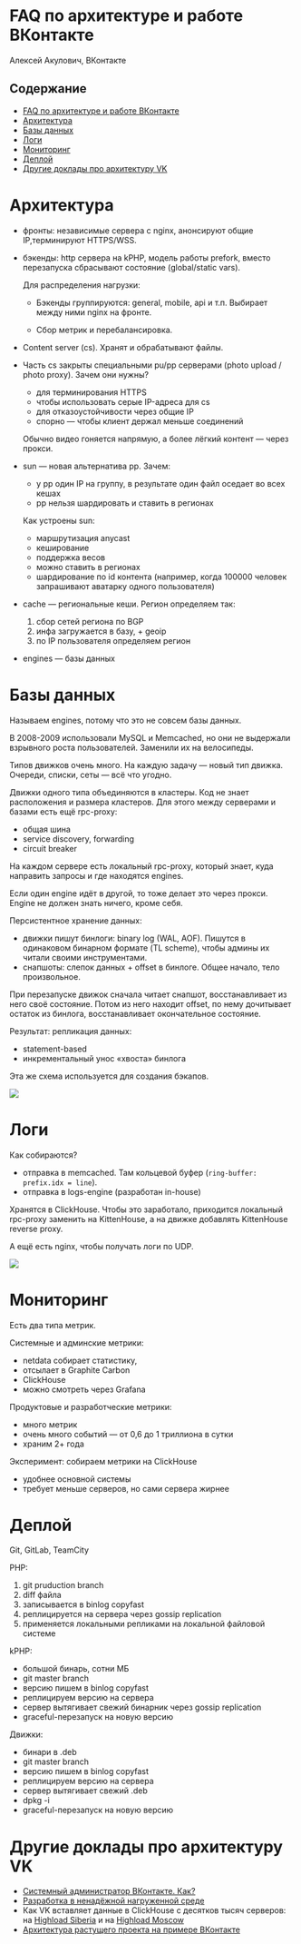 # FAQ по архитектуре и работе ВКонтакте

Алексей Акулович, ВКонтакте

## Содержание

<!-- START doctoc generated TOC please keep comment here to allow auto update -->
<!-- DON'T EDIT THIS SECTION, INSTEAD RE-RUN doctoc TO UPDATE -->


- [FAQ по архитектуре и работе ВКонтакте](#faq-%D0%BF%D0%BE-%D0%B0%D1%80%D1%85%D0%B8%D1%82%D0%B5%D0%BA%D1%82%D1%83%D1%80%D0%B5-%D0%B8-%D1%80%D0%B0%D0%B1%D0%BE%D1%82%D0%B5-%D0%B2%D0%BA%D0%BE%D0%BD%D1%82%D0%B0%D0%BA%D1%82%D0%B5)
- [Архитектура](#%D0%B0%D1%80%D1%85%D0%B8%D1%82%D0%B5%D0%BA%D1%82%D1%83%D1%80%D0%B0)
- [Базы данных](#%D0%B1%D0%B0%D0%B7%D1%8B-%D0%B4%D0%B0%D0%BD%D0%BD%D1%8B%D1%85)
- [Логи](#%D0%BB%D0%BE%D0%B3%D0%B8)
- [Мониторинг](#%D0%BC%D0%BE%D0%BD%D0%B8%D1%82%D0%BE%D1%80%D0%B8%D0%BD%D0%B3)
- [Деплой](#%D0%B4%D0%B5%D0%BF%D0%BB%D0%BE%D0%B9)
- [Другие доклады про архитектуру VK](#%D0%B4%D1%80%D1%83%D0%B3%D0%B8%D0%B5-%D0%B4%D0%BE%D0%BA%D0%BB%D0%B0%D0%B4%D1%8B-%D0%BF%D1%80%D0%BE-%D0%B0%D1%80%D1%85%D0%B8%D1%82%D0%B5%D0%BA%D1%82%D1%83%D1%80%D1%83-vk)

<!-- END doctoc generated TOC please keep comment here to allow auto update -->


# Архитектура

* фронты: независимые сервера с nginx, анонсируют общие IP,терминируют HTTPS/WSS.
* бэкенды: http сервера на kPHP, модель работы prefork, вместо перезапуска сбрасывают состояние (global/static vars).

  Для распределения нагрузки:
  
    * Бэкенды группируются: general, mobile, api и т.п. Выбирает между ними nginx на фронте.
  
    * Сбор метрик и перебалансировка.

* Content server (cs). Хранят и обрабатывают файлы.
* Часть cs закрыты специальными pu/pp серверами (photo upload / photo proxy). Зачем они нужны?

    * для терминирования HTTPS
    * чтобы использовать серые IP-адреса для cs
    * для отказоустойчивости через общие IP
    * спорно — чтобы клиент держал меньше соединений

    Обычно видео гоняется напрямую, а более лёгкий контент — через прокси.
    
* sun — новая альтернатива pp. Зачем:

    * у pp один IP на группу, в результате один файл оседает во всех кешах
    * pp нельзя шардировать и ставить в регионах

  Как устроены sun:
  
    * маршрутизация anycast
    * кеширование
    * поддержка весов
    * можно ставить в регионах
    * шардирование по id контента (например, когда 100000 человек запрашивают аватарку одного пользователя)

* cache — региональные кеши. Регион определяем так:

    1. сбор сетей региона по BGP
    1. инфа загружается в базу, + geoip
    1. по IP пользователя определяем регион

* engines — базы данных

# Базы данных

Называем engines, потому что это не совсем базы данных.

В 2008-2009 использовали MySQL и Memcached, но они не выдержали взрывного роста пользователей. Заменили их на велосипеды.

Типов движков очень много. На каждую задачу — новый тип движка. Очереди, списки, сеты — всё что угодно.

Движки одного типа объединяются в кластеры. Код не знает расположения и размера кластеров. Для этого между серверами и базами есть ещё rpc-proxy:

* общая шина
* service discovery, forwarding
* circuit breaker

На каждом сервере есть локальный rpc-proxy, который знает, куда направить запросы и где находятся engines.

Если один engine идёт в другой, то тоже делает это через прокси. Engine не должен знать ничего, кроме себя.

Персистентное хранение данных:

* движки пишут бинлоги: binary log (WAL, AOF). Пишутся в одинаковом бинарном формате (TL scheme), чтобы админы их читали своими инструментами.
* снапшоты: слепок данных + offset в бинлоге. Общее начало, тело произвольное.

При перезапуске движок сначала читает снапшот, восстанавливает из него своё состояние. Потом из него находит offset, по нему дочитывает остаток из бинлога, восстанавливает окончательное состояние.

Результат: репликация данных:

* statement-based
* инкрементальный унос «хвоста» бинлога

Эта же схема используется для создания бэкапов.

![](vk-binlog.png)

# Логи

Как собираются?

* отправка в memcached. Там кольцевой буфер (`ring-buffer: prefix.idx = line`).
* отправка в logs-engine (разработан in-house)

Хранятся в ClickHouse. Чтобы это заработало, приходится локальный rpc-proxy заменить на KittenHouse, а на движке добавлять KittenHouse reverse proxy.

А ещё есть nginx, чтобы получать логи по UDP.

![](clickhouse-logs.png)

# Мониторинг

Есть два типа метрик.

Системные и админские метрики:

* netdata собирает статистику,
* отсылает в Graphite Carbon
* ClickHouse
* можно смотреть через Grafana

Продуктовые и разработческие метрики:

* много метрик
* очень много событий — от 0,6 до 1 триллиона в сутки
* храним 2+ года

Эксперимент: собираем метрики на ClickHouse

* удобнее основной системы
* требует меньше серверов, но сами сервера жирнее

# Деплой

Git, GitLab, TeamCity

PHP:

1. git pruduction branch
1. diff файла
1. записывается в binlog copyfast
1. реплицируется на сервера через gossip replication
1. применяется локальными репликами на локальной файловой системе

kPHP:

* большой бинарь, сотни МБ
* git master branch
* версию пишем в binlog copyfast
* реплицируем версию на сервера
* сервер вытягивает свежий бинарник через gossip replication
* graceful-перезапуск на новую версию

Движки:

* бинари в .deb
* git master branch
* версию пишем в binlog copyfast
* реплицируем версию на сервера
* сервер вытягивает свежий .deb
* dpkg -i 
* graceful-перезапуск на новую версию

# Другие доклады про архитектуру VK

* [Системный администратор ВКонтакте. Как?](https://highload.ru/2016/abstracts/2416)
* [Разработка в ненадёжной нагруженной среде](https://2018.codefest.ru/lecture/1250)
* Как VK вставляет данные в ClickHouse с десятков тысяч серверов: на [Highload Siberia](https://highload.ru/siberia/2018/abstracts/3614) и на [Highload Moscow](https://highload.ru/moscow/2018/abstracts/4066)
* [Архитектура растущего проекта на примере ВКонтакте](https://highload.ru/2016/abstracts/2414)
